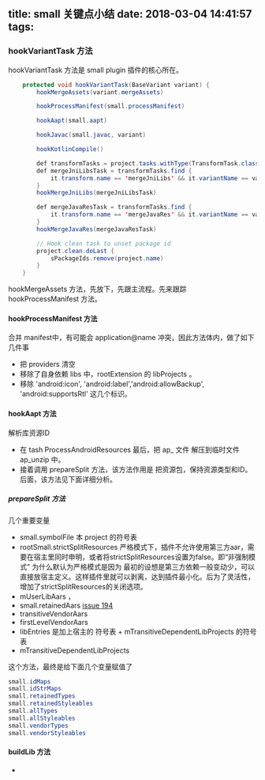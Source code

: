 title: small 关键点小结
date: 2018-03-04 14:41:57
tags:
---



### hookVariantTask 方法
hookVariantTask 方法是 small plugin 插件的核心所在。

````java
    protected void hookVariantTask(BaseVariant variant) {
        hookMergeAssets(variant.mergeAssets)

        hookProcessManifest(small.processManifest)

        hookAapt(small.aapt)

        hookJavac(small.javac, variant)

        hookKotlinCompile()

        def transformTasks = project.tasks.withType(TransformTask.class)
        def mergeJniLibsTask = transformTasks.find {
            it.transform.name == 'mergeJniLibs' && it.variantName == variant.name
        }
        hookMergeJniLibs(mergeJniLibsTask)

        def mergeJavaResTask = transformTasks.find {
            it.transform.name == 'mergeJavaRes' && it.variantName == variant.name
        }
        hookMergeJavaRes(mergeJavaResTask)

        // Hook clean task to unset package id
        project.clean.doLast {
            sPackageIds.remove(project.name)
        }
    }
````

hookMergeAssets 方法，先放下，先跟主流程。先来跟踪 hookProcessManifest 方法。

#### hookProcessManifest 方法 
合并 manifest中，有可能会 application@name 冲突，因此方法体内，做了如下几件事

+ 把 providers 清空
+ 移除了自身依赖 libs 中，rootExtension 的 libProjects 。
+ 移除 'android:icon', 'android:label','android:allowBackup', 'android:supportsRtl' 这几个标识。

#### hookAapt 方法
解析库资源ID 

+ 在 tash ProcessAndroidResources 最后，把 ap_ 文件 解压到临时文件 ap_unzip 中。
+ 接着调用 prepareSplit 方法，该方法作用是 把资源包，保持资源类型和ID。后面，该方法见下面详细分析。


##### prepareSplit 方法
几个重要变量

+ small.symbolFile 本 project 的符号表
+ rootSmall.strictSplitResources 严格模式下，插件不允许使用第三方aar，需要在宿主里同时申明，或者将strictSplitResources设置为false。即“非强制模式” 为什么默认为严格模式是因为 最初的设想是第三方依赖一般变动少，可以直接放宿主定义。这样插件里就可以剥离，达到插件最小化。后为了灵活性，增加了strictSplitResources的关闭选项。
+ mUserLibAars ，
+ small.retainedAars    [issue 194](https://github.com/wequick/Small/issues/194)
+ transitiveVendorAars
+ firstLevelVendorAars
+ libEntries 是加上宿主的 符号表 +  mTransitiveDependentLibProjects 的符号表
+ mTransitiveDependentLibProjects


这个方法，最终是给下面几个变量赋值了

````java
small.idMaps            
small.idStrMaps         
small.retainedTypes     
small.retainedStyleables
small.allTypes          
small.allStyleables     
small.vendorTypes       
small.vendorStyleables  
````


#### buildLib 方法


















+ 